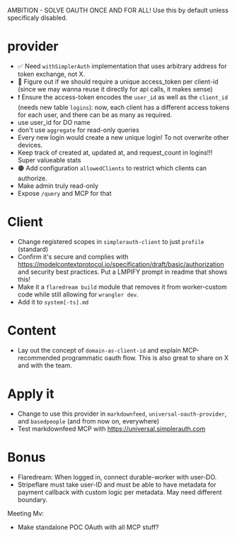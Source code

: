 AMBITION - SOLVE OAUTH ONCE AND FOR ALL! Use this by default unless specificaly disabled.

# provider

- ✅ Need `withSimplerAuth` implementation that uses arbitrary address for token exchange, not X.
- 🤔 Figure out if we should require a unique access_token per client-id (since we may wanna reuse it directly for api calls, it makes sense)
- ❗️ Ensure the access-token encodes the `user_id` as well as the `client_id` (needs new table `logins`): now, each client has a different access tokens for each user, and there can be as many as required.
- use user_id for DO name
- don't use `aggregate` for read-only queries
- Every new login would create a new unique login! To not overwrite other devices.
- Keep track of created at, updated at, and request_count in logins!!! Super valueable stats
- 🟠 Add configuration `allowedClients` to restrict which clients can authorize.
- Make admin truly read-only
- Expose `/query` and MCP for that

# Client

- Change registered scopes in `simplerauth-client` to just `profile` (standard)
- Confirm it's secure and complies with https://modelcontextprotocol.io/specification/draft/basic/authorization and security best practices. Put a LMPIFY prompt in readme that shows this!
- Make it a `flaredream build` module that removes it from worker-custom code while still allowing for `wrangler dev`.
- Add it to `system[-ts].md`

# Content

- Lay out the concept of `domain-as-client-id` and explain MCP-recommended programmatic oauth flow. This is also great to share on X and with the team.

# Apply it

- Change to use this provider in `markdownfeed`, `universal-oauth-provider`, and `basedpeople` (and from now on, everywhere)
- Test markdownfeed MCP with https://universal.simplerauth.com

# Bonus

- Flaredream: When logged in, connect durable-worker with user-DO.
- Stripeflare must take user-ID and must be able to have metadata for payment callback with custom logic per metadata. May need different boundary.

Meeting Mv:

- Make standalone POC OAuth with all MCP stuff?
